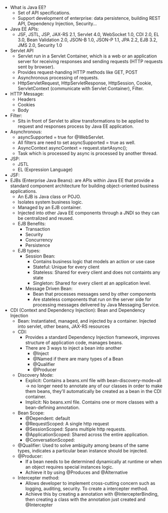 - What is Java EE?
    - Set of API specifications.
    - Support development of enterprise: data persistence, building REST API, Dependency Injection, Security... 
- Java EE APIs:
    -  JSF, JSTL, JSP, JAX-RS 2.1, Servlet 4.0, WebSocket 1.0, CDI 2.0, EL 3.0, Bean Validation 2.0, JSON-B 1.0, JSON-P 1.1, JPA 2.2, EJB 3.2, JMS 2.0, Security 1.0
-  Servlet API
    - Servlet run in a Servlet Container, which is a web or an application server for receiving responses and sending requests (HTTP requests sent by browser).
    - Provides request-handing HTTP methods like GET, POST
    - Asynchronous processing of requests.
    - HttpServletRequest, HttpServletResponse, HttpSession, Cookie, ServletContext (communicate with Servlet Container), Filter.
- HTTP Message:
    - Headers
    - Cookies
    - Body
- Filter:
    - Sits in front of Servlet to allow transformations to be applied to request and responses process by Java EE application.
- Asynchronous:
    - asyncSupported = true for @WebServlet.
    - All filters are need to set asyncSupported = true as well.
    - AsyncContext asyncContext = request.startAsync();
    - Task which is processed by async is processed by another thread.
- JSP:
    - JSTL
    - EL (Expression Language)
- JSF:
- EJBs (Enterprise Java Beans): are APIs within Java EE that provide a standard component architecture for building object-oriented business applications.
    - An EJB is Java class or POJO.
    - Isolates system business logic.
    - Managed by an EJB container.
    - Injected into other Java EE components through a JNDI so they can be centralized and reused.
    - EJB Benefits:
        - Transaction
        - Security
        - Concurrency
        - Persistence
    - EJB types:
        - Session Bean:
            - Contains business logic that models an action or use case
            - Stateful: Unique for every client 
            - Stateless: Shared for every client and does not containts any state
            - Singleton: Shared for every client at an application level.
        - Message Driven Bean:
           - Bean that processes messages send by other components
           - Are stateless components that run on the server side for processing messages delivered by Java Messaging Service.
 - CDI (Context and Dependency Injection): Bean and Dependency Injection
     - Bean: Instantiated, managed, and injected by a container. Injected into servlet, other beans, JAX-RS resources
     - CDI:
         - Provides a standard Dependency Injection framework, improves structure of application code, manages beans.
         - There are 3 ways to inject a bean into another
            - @Inject
            - @Named if there are many types of a Bean
            - @Qualifier
            - @Producer
     - Discovery Mode:
         - Explicit: Contains a beans.xml file with bean-discovery-mode=all -> no longer need to annotate any of our classes in order to make them beans, they'll automatically be created as a bean in the CDI container.
         - Implicit: No beans.xml file. Contains one or more classes with a bean-defining annotation.
     - Bean Scope:
         - @Dependent: default
         - @RequestScoped: A single http request
         - @SessionScoped: Spans multiple http requests.
         - @ApplicationScoped: Shared across the entire application.
         - @ConversationScoped:
     - @Qualifier: Used to solve ambiguity among beans of the same types, indicates a particular bean instance should be injected.
     - @Producer:
         - If a bean needs to be determined dynamically at runtime or when an object requires special instances logic.
         - Achieve it by using @Produces and @Alternative
     - Intercepter method:
         - Allows developer to implement cross-cutting concern such as logging, auditing, security. To create a intercepter method.
         - Achieve this by creating a annotation with @IntercepterBinding, then creating a class with the annotation just created and @Intercepter
